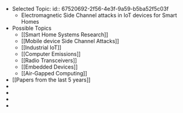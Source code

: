 - Selected Topic:
  id:: 67520692-2f56-4e3f-9a59-b5ba52f5c03f
	- Electromagnetic Side Channel attacks in IoT devices for Smart Homes
- Possible Topics
	- [[Smart Home Systems Research]]
	- [[Mobile device Side Channel Attacks]]
	- [[Industrial IoT]]
	- [[Computer Emissions]]
	- [[Radio Transceivers]]
	- [[Embedded Devices]]
	- [[Air-Gapped Computing]]
- [[Papers from the last 5 years]]
-
-
-
-